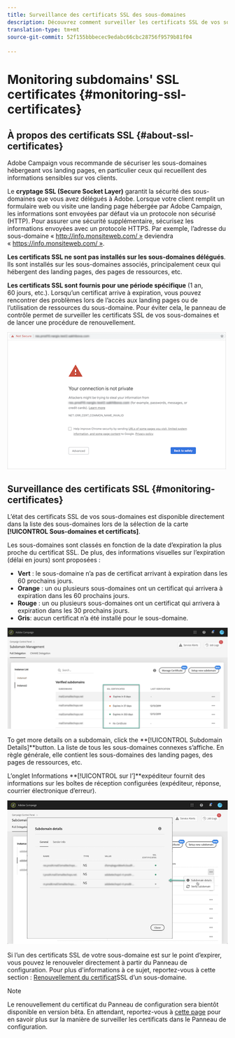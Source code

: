 ```yaml
---
title: Surveillance des certificats SSL des sous-domaines
description: Découvrez comment surveiller les certificats SSL de vos sous-domaines
translation-type: tm+mt
source-git-commit: 52f155bbbecec9edabc66cbc28756f9579b81f04

---
```



# Monitoring subdomains&#39; SSL certificates {#monitoring-ssl-certificates}

## À propos des certificats SSL {#about-ssl-certificates}

Adobe Campaign vous recommande de sécuriser les sous-domaines hébergeant vos landing pages, en particulier ceux qui recueillent des informations sensibles sur vos clients.

Le **cryptage SSL (Secure Socket Layer)** garantit la sécurité des sous-domaines que vous avez délégués à Adobe. Lorsque votre client remplit un formulaire web ou visite une landing page hébergée par Adobe Campaign, les informations sont envoyées par défaut via un protocole non sécurisé (HTTP). Pour assurer une sécurité supplémentaire, sécurisez les informations envoyées avec un protocole HTTPS. Par exemple, l’adresse du sous-domaine « http://info.monsiteweb.com/ » deviendra « https://info.monsiteweb.com/ ».

**Les certificats SSL ne sont pas installés sur les sous-domaines délégués**. Ils sont installés sur les sous-domaines associés, principalement ceux qui hébergent des landing pages, des pages de ressources, etc.

**Les certificats SSL sont fournis pour une période spécifique** (1 an, 60 jours, etc.). Lorsqu’un certificat arrive à expiration, vous pouvez rencontrer des problèmes lors de l’accès aux landing pages ou de l’utilisation de ressources du sous-domaine. Pour éviter cela, le panneau de contrôle permet de surveiller les certificats SSL de vos sous-domaines et de lancer une procédure de renouvellement.

![](assets/no_certificate.png)

## Surveillance des certificats SSL {#monitoring-certificates}

L’état des certificats SSL de vos sous-domaines est disponible directement dans la liste des sous-domaines lors de la sélection de la carte **[!UICONTROL Sous-domaines et certificats]**.

Les sous-domaines sont classés en fonction de la date d’expiration la plus proche du certificat SSL. De plus, des informations visuelles sur l’expiration (délai en jours) sont proposées :

* **Vert** : le sous-domaine n’a pas de certificat arrivant à expiration dans les 60 prochains jours.
* **Orange** : un ou plusieurs sous-domaines ont un certificat qui arrivera à expiration dans les 60 prochains jours.
* **Rouge** : un ou plusieurs sous-domaines ont un certificat qui arrivera à expiration dans les 30 prochains jours.
* **Gris**: aucun certificat n’a été installé pour le sous-domaine.

![](assets/subdomains_list.png)

To get more details on a subdomain, click the **[!UICONTROL Subdomain Details]**button.
La liste de tous les sous-domaines connexes s’affiche. En règle générale, elle contient les sous-domaines des landing pages, des pages de ressources, etc.

L’onglet Informations **[!UICONTROL sur l’]**expéditeur fournit des informations sur les boîtes de réception configurées (expéditeur, réponse, courrier électronique d’erreur).

![](assets/subdomain_details.png)

Si l’un des certificats SSL de votre sous-domaine est sur le point d’expirer, vous pouvez le renouveler directement à partir du Panneau de configuration. Pour plus d&#39;informations à ce sujet, reportez-vous à cette section : [Renouvellement du certificat](../../subdomains-certificates/using/renewing-subdomain-certificate.md)SSL d’un sous-domaine.

>[!NOTE]
>
>Le renouvellement du certificat du Panneau de configuration sera bientôt disponible en version bêta. En attendant, reportez-vous à [cette page](https://helpx.adobe.com/campaign/kb/control-panel-subdomains-certificates.html) pour en savoir plus sur la manière de surveiller les certificats dans le Panneau de configuration.
